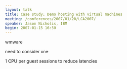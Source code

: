 ```yaml
---
layout: talk
title: Case study; Demo hosting with virtual machines
meeting: /conferences/2007/01/20/LCA2007/
speaker: Jason Nicholis, IBM
begin: 2007-01-15 16:50
---
```

wmware

need to consider xne

1 CPU per guest sessions to reduce latencies
